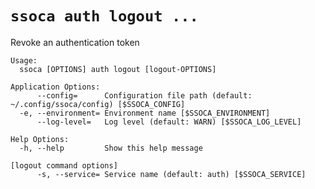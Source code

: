 # `ssoca auth logout ...`

Revoke an authentication token

    Usage:
      ssoca [OPTIONS] auth logout [logout-OPTIONS]
    
    Application Options:
          --config=      Configuration file path (default: ~/.config/ssoca/config) [$SSOCA_CONFIG]
      -e, --environment= Environment name [$SSOCA_ENVIRONMENT]
          --log-level=   Log level (default: WARN) [$SSOCA_LOG_LEVEL]
    
    Help Options:
      -h, --help         Show this help message
    
    [logout command options]
          -s, --service= Service name (default: auth) [$SSOCA_SERVICE]
    
